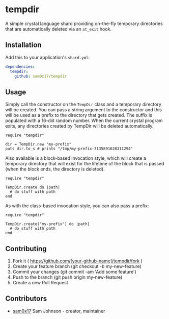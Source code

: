 # tempdir

A simple crystal language shard providing on-the-fly temporary directories
that are automatically deleted via an `at_exit` hook.

## Installation

Add this to your application's `shard.yml`:

```yaml
dependencies:
  tempdir:
    github: sam0x17/tempdir
```

## Usage

Simply call the constructor on the `TempDir` class and a temporary directory will be created.
You can pass a string argument to the constructor and this will be used as a prefix to the
directory that gets created. The suffix is populated with a 16-diit random number. When
the current crystal program exits, any directories created by TempDir will be deleted
automatically.

```crystal
require "tempdir"

dir = TempDir.new "my-prefix"
puts dir.to_s # prints "/tmp/my-prefix-7135891628311294"
```

Also available is a block-based invocation style, which will create a temporary directory
that will exist for the lifetime of the block that is passed (when the block ends, the
directory is deleted).

```crystal
require "tempdir"

TempDir.create do |path|
  # do stuff with path
end
```

As with the class-based invocation style, you can also pass a prefix:

```crystal
require "tempdir"

TempDir.create("my-prefix") do |path|
  # do stuff with path
end
```

## Contributing

1. Fork it ( https://github.com/[your-github-name]/tempdir/fork )
2. Create your feature branch (git checkout -b my-new-feature)
3. Commit your changes (git commit -am 'Add some feature')
4. Push to the branch (git push origin my-new-feature)
5. Create a new Pull Request

## Contributors

- [sam0x17](https://github.com/sam0x17) Sam Johnson - creator, maintainer
